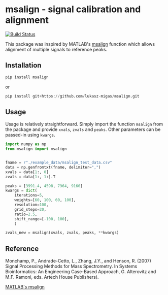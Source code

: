 # msalign - signal calibration and alignment

[![Build Status](https://travis-ci.com/lukasz-migas/msalign.svg?branch=master)](https://travis-ci.com/lukasz-migas/msalign)

This package was inspired by MATLAB's [msalign](https://mathworks.com/help/bioinfo/ref/msalign.html) function which
allows alignment of multiple signals to reference peaks.

## Installation

```python
pip install msalign
```

or

```python
pip install git+https://github.com/lukasz-migas/msalign.git
```

## Usage

Usage is relatively straightforward. Simply import the function `msalign` from the package and provide `xvals`, `zvals`
and `peaks`. Other parameters can be passed-in using `kwargs`.

```python
import numpy as np
from msalign import msalign


fname = r"./example_data/msalign_test_data.csv"
data = np.genfromtxt(fname, delimiter=",")
xvals = data[1:, 0]
zvals = data[1:, 1:].T

peaks = [3991.4, 4598, 7964, 9160]
kwargs = dict(
    iterations=5, 
    weights=[60, 100, 60, 100], 
    resolution=100, 
    grid_steps=20, 
    ratio=2.5, 
    shift_range=[-100, 100],
    )

zvals_new = msalign(xvals, zvals, peaks, **kwargs)
```

## Reference

Monchamp, P., Andrade-Cetto, L., Zhang, J.Y., and Henson, R. (2007) Signal Processing Methods for Mass
Spectrometry. In Systems Bioinformatics: An Engineering Case-Based Approach, G. Alterovitz and M.F. Ramoni, eds.
Artech House Publishers).

[MATLAB's msalign](https://mathworks.com/help/bioinfo/ref/msalign.html)